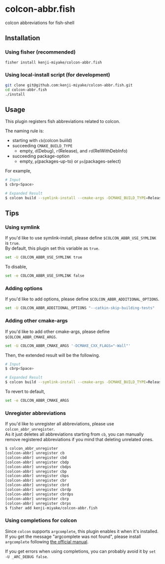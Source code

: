 # colcon-abbr.fish

colcon abbreviations for fish-shell

## Installation

### Using fisher (recommended)

```sh
fisher install kenji-miyake/colcon-abbr.fish
```

### Using local-install script (for development)

```sh
git clone git@github.com:kenji-miyake/colcon-abbr.fish.git
cd colcon-abbr.fish
./install
```

## Usage

This plugin registers fish abbreviations related to colcon.

The naming rule is:

- starting with `cb`(colcon buiild)
- succeeding `CMAKE_BUILD_TYPE`
  - empty, `d`(Debug), `r`(Release), and `rd`(RelWithDebInfo)
- succeeding package-option
  - empty, `p`(packages-up-to) or `ps`(packages-select)

For example,

```sh
# Input
$ cbrp<Space>

# Expanded Result
$ colcon build --symlink-install --cmake-args -DCMAKE_BUILD_TYPE=Release --packages-up-to
```

## Tips

### Using symlink

If you'd like to use symlink-install, please define `$COLCON_ABBR_USE_SYMLINK` is `true`.  
By default, this plugin set this variable as `true`.

```sh
set -U COLCON_ABBR_USE_SYMLINK true
```

To disable,

```sh
set -e COLCON_ABBR_USE_SYMLINK false
```

### Adding options

If you'd like to add options, please define `$COLCON_ABBR_ADDITIONAL_OPTIONS`.

```sh
set -U COLCON_ABBR_ADDITIONAL_OPTIONS "--catkin-skip-building-tests"
```

### Adding other cmake-args

If you'd like to add other cmake-args, please define `$COLCON_ABBR_CMAKE_ARGS`.

```sh
set -U COLCON_ABBR_CMAKE_ARGS '-DCMAKE_CXX_FLAGS="-Wall"'
```

Then, the extended result will be the following.

```sh
# Input
$ cbrp<Space>

# Expanded Result
$ colcon build --symlink-install --cmake-args -DCMAKE_BUILD_TYPE=Release -DCMAKE_CXX_FLAGS="-Wall" --packages-up-to
```

To revert to default,

```sh
set -e COLCON_ABBR_CMAKE_ARGS
```

### Unregister abbreviations

If you'd like to unregister all abbreviations, please use `colcon_abbr_unregister`.  
As it just deletes all abbreviations starting from `cb`, you can manually remove registered abbreviations if you mind that deleting unrelated ones.

```sh
$ colcon_abbr_unregister
[colcon-abbr] unregister cb
[colcon-abbr] unregister cbd
[colcon-abbr] unregister cbdp
[colcon-abbr] unregister cbdps
[colcon-abbr] unregister cbp
[colcon-abbr] unregister cbps
[colcon-abbr] unregister cbr
[colcon-abbr] unregister cbrd
[colcon-abbr] unregister cbrdp
[colcon-abbr] unregister cbrdps
[colcon-abbr] unregister cbrp
[colcon-abbr] unregister cbrps
$ fisher add kenji-miyake/colcon-abbr.fish
```

### Using completions for colcon

Since `colcon` supports `argcomplete`, this plugin enables it when it's installed.
If you get the message "argcomplete was not found", please install `argcomplete` following [the official manual](https://github.com/kislyuk/argcomplete).

If you get errors when using completions, you can probably avoid it by `set -U _ARC_DEBUG false`.
